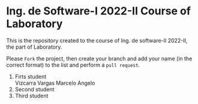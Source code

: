 # Ing. de Software-I 2022-II Course of Laboratory
This is the repository created to the course of Ing. de software-II 2022-II, the part of Laboratory.


Please `Fork` the project, then create your branch and add your name (in the correct format) to the list and perform a `pull request`.

<ol>
  <li>Firts student</li>
  Vizcarra Vargas Marcelo Angelo
  <li>Second student</li>
  <li>Third student</li>
</ol>
